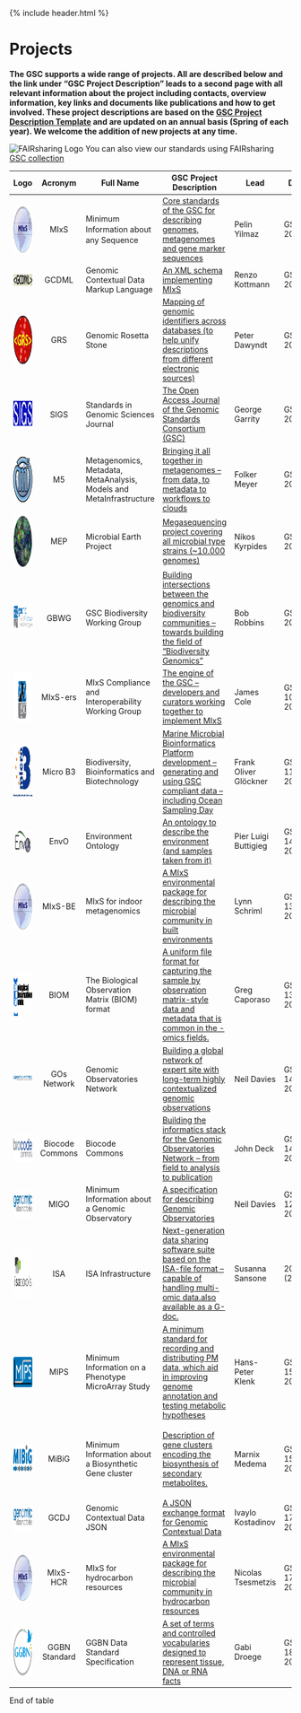 {% include header.html %}

# Projects

**The GSC supports a wide range of projects. All are described below and the link under “GSC Project Description” leads to a second page with all relevant information about the project including contacts, overview information, key links and documents like publications and how to get involved. These project descriptions are based on the [GSC Project Description Template](/pages/gsc-project-description-template.md) and are updated on an annual basis (Spring of each year). We welcome the addition of new projects at any time.**

![FAIRsharing Logo](https://fairsharing.org/static/img/home/svg/FAIRsharing-logo.svg) You can also view our standards using FAIRsharing [GSC collection](https://fairsharing.org/collection/GSC)


<table>
<thead>
<tr>
<th>Logo</th>
<th>Acronym</th>
<th>Full Name</th>
<th>GSC Project Description</th>
<th>Lead</th>
<th>Date</th>
</tr>
</thead>
<tbody>
<tr>
<td><a href="/pages/projects/mixs-gsc-project/"><img style="vertical-align: top" src="../images/MIxSlogo.png" alt="MIxSlogo" width="82" height="83" /></a></td>
<td style="text-align: center;vertical-align: middle">MIxS</td>
<td style="vertical-align: middle"><span style="line-height: 19px">Minimum Information about any Sequence</span></td>
<td style="vertical-align: middle"><a href="projects/mixs-gsc-project.html">Core standards of the GSC for describing genomes, metagenomes and gene marker sequences</a></td>
<td>Pelin Yilmaz</td>
<td>GSC 1, 2005</td>
</tr>
<tr>
<td><a href="projects/gcdml-project.html"><img style="vertical-align: middle" src="../images/Gcdml-original-tiny.png" alt="Gcdml-original-tiny" width="114" height="21" /></a></td>
<td style="text-align: center;vertical-align: middle">GCDML</td>
<td style="vertical-align: middle">Genomic Contextual Data Markup Language</td>
<td style="vertical-align: middle"><a href="projects/gcdml-project.html">An XML schema implementing MIxS</a></td>
<td>Renzo Kottmann</td>
<td>GSC 4, 2007</td>
</tr>
<tr>
<td><a href="projects/genomic-rosetta-stone.html"><img style="vertical-align: top" src="../images/GRS_transparent_small.png" alt="GRS_transparent_small" width="88" height="87" /></a></td>
<td style="text-align: center;vertical-align: middle">GRS</td>
<td style="vertical-align: middle">Genomic Rosetta Stone</td>
<td style="vertical-align: middle"><a href="projects/genomic-rosetta-stone.html">Mapping of genomic identifiers across databases (to help unify descriptions from different electronic sources)</a></td>
<td>Peter Dawyndt</td>
<td>GSC 4, 2007</td>
</tr>
<tr>
<td><a href="projects/standards-in-genomics-sigs-project.html"><img style="vertical-align: top" src="../images/SIGS.gif" alt="" width="114" height="49" /></a></td>
<td style="text-align: center;vertical-align: middle">SIGS</td>
<td style="vertical-align: middle">Standards in Genomic Sciences Journal</td>
<td style="vertical-align: middle"><a href="projects/standards-in-genomics-sigs-project.html">The Open Access Journal of the Genomic Standards Consortium (GSC)</a></td>
<td>George Garrity</td>
<td>GSC 5, 2008</td>
</tr>
<tr>
<td><a href="projects/m5-project.html"><img style="vertical-align: top" src="../images/M5_logo_trans_small.png" alt="M5_logo_trans_small" width="81" height="81" /></a></td>
<td style="text-align: center;vertical-align: middle">M5</td>
<td style="vertical-align: middle">Metagenomics, Metadata, MetaAnalysis, Models and MetaInfrastructure</td>
<td style="vertical-align: middle"><a href="projects/m5-project.html">Bringing it all together in metagenomes &#8211; from data, to metadata to workflows to clouds</a></td>
<td>Folker Meyer</td>
<td>GSC 9, 2005</td>
</tr>
<tr>
<td><a href="projects/microbial-earth-project.html"><img style="vertical-align: top" src="../images/Microbial_earth_logo_small.png" alt="Microbial_earth_logo_small" width="94" height="92" /></a></td>
<td style="text-align: center;vertical-align: middle">MEP</td>
<td style="vertical-align: middle">Microbial Earth Project</td>
<td style="vertical-align: middle"><a href="projects/microbial-earth-project.html">Megasequencing project covering all microbial type strains (~10.000 genomes)</a></td>
<td> Nikos Kyrpides</td>
<td>GSC 9, 2009</td>
</tr>
<tr>
<td> <a href="projects/gbwg-project.html"><img class="alignnone size-full wp-image-373" src="../images/GBWG2-logo.png" alt="GBWG2-logo" width="188" height="47" /></a></td>
<td style="text-align: center;vertical-align: middle">GBWG</td>
<td style="vertical-align: middle">GSC Biodiversity Working Group</td>
<td style="vertical-align: middle"><a href="projects/gbwg-project.html">Building intersections between the genomics and biodiversity communities &#8211; towards building the field of &#8220;Biodiversity Genomics&#8221;</a></td>
<td>Bob Robbins</td>
<td>GSC 9, 2009</td>
</tr>
<tr>
<td><a href="projects/mixsers-project.html"><img style="vertical-align: top" src="../images/GSC_Developers_logo_small.png" alt="GSC_Developers_logo_small" width="160" height="88" /></a></td>
<td style="text-align: center;vertical-align: middle">MIxS-ers</td>
<td style="vertical-align: middle">MIxS Compliance and Interoperability Working Group</td>
<td style="vertical-align: middle"><a href="projects/mixsers-project.html">The engine of the GSC &#8211; developers and curators working together to implement MIxS</a></td>
<td>James Cole</td>
<td>GSC 10, 2010</td>
</tr>
<tr>
<td> <a href="http://www.microb3.eu/"><img style="vertical-align: top" src="../images/B3_design2_micro_newB_2_small-150x150.jpg" alt="B3_design2_micro_newB_2_small" width="101" height="101" /></a></td>
<td style="text-align: center;vertical-align: middle">Micro B3</td>
<td style="vertical-align: middle">Biodiversity, Bioinformatics and Biotechnology</td>
<td style="vertical-align: middle"><a href="projects/micro-b3-project.html">Marine Microbial Bioinformatics Platform development &#8211; generating and using GSC compliant data &#8211; including Ocean Sampling Day</a></td>
<td>Frank Oliver Glöckner</td>
<td>GSC 11, 2011</td>
</tr>
<tr>
<td><a href="projects/envo-project.html"><img style="vertical-align: top" src="../images/envo.gif" alt="envo" width="91" height="39" /></a></td>
<td style="text-align: center;vertical-align: middle">EnvO</td>
<td style="vertical-align: middle">Environment Ontology</td>
<td style="vertical-align: middle"><a href="projects/envo-project.html">An ontology to describe the environment (and samples taken from it)</a></td>
<td>Pier Luigi Buttigieg</td>
<td>GSC 14, 2012</td>
</tr>
<tr>
<td> <a href="projects/mixs-be-project.html"><img style="vertical-align: top" src="../images//MIxSlogo.png" alt="MIxSlogo" width="82" height="83" /></a></td>
<td style="text-align: center;vertical-align: middle">MIxS-BE</td>
<td style="vertical-align: middle">MIxS for indoor metagenomics</td>
<td style="vertical-align: middle"><a href="projects/mixs-be-project.html">A MIxS environmental package for describing the microbial community in built environments</a></td>
<td> Lynn Schriml</td>
<td>GSC 13, 2012</td>
</tr>
<tr>
<td> <a href="http://www.biom-format.org/"><img class="alignnone wp-image-412" src="../images/c9aee8929333a558f780c73697096311.png" alt="c9aee8929333a558f780c73697096311" width="78" height="78" /></a></td>
<td style="text-align: center;vertical-align: middle">BIOM</td>
<td style="vertical-align: middle">The Biological Observation Matrix (BIOM) format</td>
<td style="vertical-align: middle"><a href="projects/biom-project.html">A uniform file format for capturing the sample by observation matrix-style data and metadata that is common in the -omics fields.</a></td>
<td>Greg Caporaso</td>
<td>GSC 13, 2011</td>
</tr>
<tr>
<td><a href="projects/gos-network-project.html"><img style="vertical-align: top" src="../images/Genomic-observatories.gif" alt="Genomic observatories" /></a></td>
<td style="text-align: center;vertical-align: middle">GOs Network</td>
<td style="vertical-align: middle">Genomic Observatories Network</td>
<td style="vertical-align: middle"><a href="projects/gos-network-project.html">Building a global network of expert site with long-term highly contextualized genomic observations</a></td>
<td>Neil Davies</td>
<td>GSC 14, 2012</td>
</tr>
<tr>
<td><a href="projects/biocode-commons-project.html"><img style="vertical-align: top" src="../images/biocodecommonsTrans.gif" alt="biocodecommonsTrans" width="114" height="49" /></a></td>
<td style="text-align: center;vertical-align: middle">Biocode Commons</td>
<td style="vertical-align: middle">Biocode Commons</td>
<td style="vertical-align: middle"><a href="projects/biocode-commons-project.html">Building the informatics stack for the Genomic Observatories Network &#8211; from field to analysis to publication</a></td>
<td>John Deck</td>
<td>GSC 14, 2012</td>
</tr>
<tr>
<td><a href="projects/migo-project.html"><img style="vertical-align: top" src="../images/Genomic-observatories.gif" alt="MIGO" width="114" height="49" /></a></td>
<td style="text-align: center;vertical-align: middle">MIGO</td>
<td style="vertical-align: middle">Minimum Information about a Genomic Observatory</td>
<td style="vertical-align: middle"><a href="projects/migo-project.html">A specification for describing Genomic Observatories</a></td>
<td>Neil Davies</td>
<td>GSC 12, 2011</td>
</tr>
<tr>
<td> <a href="projects/isa-project.html"><img style="vertical-align: top" src="../images/isa-150x150.png" alt="" width="91" height="91" /></a></td>
<td style="text-align: center;vertical-align: middle">ISA</td>
<td style="vertical-align: middle">ISA Infrastructure</td>
<td style="vertical-align: middle"><a href="projects/isa-project.html">Next-generation data sharing software suite based on the ISA-file format &#8211; capable of handling multi-omic data.</a><a href="https://docs.google.com/file/d/0B1V2WmAsn-OkdG1rMUFVbl90M1E/edit?usp=drive_web&amp;pli=1">also available as a G-doc.</a></td>
<td>Susanna Sansone</td>
<td>2012 (2003)</td>
</tr>
<tr>
<td> <a href="projects/mips-project.html"><img style="vertical-align: top" src="../images/MIPS_logo.png" alt="MIPS_logo" width="86" height="54" /></a></td>
<td style="text-align: center;vertical-align: middle"> MIPS</td>
<td style="vertical-align: middle">Minimum Information on a Phenotype MicroArray Study</td>
<td style="vertical-align: middle"><a href="projects/mips-project.html">A minimum standard for recording and distributing PM data, which aid in improving genome annotation and testing metabolic hypotheses</a></td>
<td>Hans-Peter Klenk</td>
<td>GSC 15, 2013</td>
</tr>
<tr>
<td><a href="projects/mibig-project.html"><img class="alignnone wp-image-479" src="../images/mibig_logo.jpg" alt="mibig1.pdf" width="101" height="49" /></a></td>
<td style="text-align: center;vertical-align: middle">MiBiG</td>
<td style="vertical-align: middle">Minimum Information about a Biosynthetic Gene cluster</td>
<td style="vertical-align: middle">
<p dir="ltr"><a href="projects/mibig-project.html">Description of gene clusters encoding the biosynthesis of secondary metabolites.</a></p>
</td>
<td>Marnix Medema</td>
<td>GSC 15, 2013</td>
</tr>
<tr>
<td><a href="projects/gcdj-project.html"><img style="vertical-align: top" src="../images/Genomic-observatories.gif" alt="MIGO" width="114" height="49" /></a></td>
<td style="text-align: center;vertical-align: middle">GCDJ</td>
<td style="vertical-align: middle">Genomic Contextual Data JSON</td>
<td style="vertical-align: middle"><a href="projects/gcdj-project.html">A JSON exchange format for Genomic Contextual Data</a></td>
<td>Ivaylo Kostadinov</td>
<td>GSC 17, 2015</td>
</tr>
<tr>
<td><a href="projects/mixs-hcr-project.html"> <img style="vertical-align: middle" src="../images/MIxSlogo.png" alt="MIxSlogo" width="82" height="83" /></a></td>
<td style="text-align: center;vertical-align: middle">MIxS-HCR</td>
<td style="vertical-align: middle">MIxS for hydrocarbon resources</td>
<td style="vertical-align: middle"><a href="projects/mixs-hcr-project.html">A MIxS environmental package for describing the microbial community in hydrocarbon resources</a></td>
<td>Nicolas Tsesmetzis</td>
<td>GSC 17, 2015</td>
</tr>
<tr>
<td><a href="projects/ggbn-project.html"><img style="vertical-align: middle" src="../images/GGBN_name.png" alt="GGBN" width="82" height="83" /></a></td>
<td style="text-align: center;vertical-align: middle">GGBN Standard</td>
<td style="vertical-align: middle">GGBN Data Standard Specification</td>
<td style="vertical-align: middle"><a href="projects/ggbn-project.html">A set of terms and controlled vocabularies designed to represent tissue, DNA or RNA facts </a></td>
<td>Gabi Droege</td>
<td>GSC 18, 2016</td>
</tr>
</tbody>
</table>

End of table

